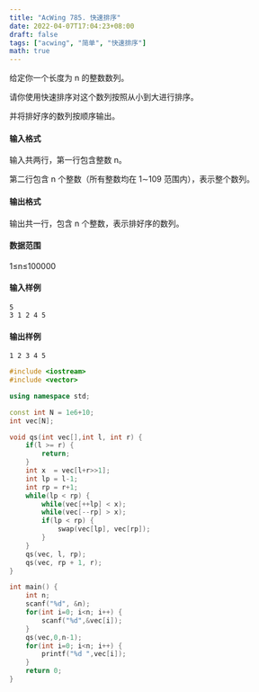 ```yaml
---
title: "AcWing 785. 快速排序"
date: 2022-04-07T17:04:23+08:00
draft: false
tags: ["acwing", "简单", "快速排序"]
math: true
---
```


给定你一个长度为 n 的整数数列。

请你使用快速排序对这个数列按照从小到大进行排序。

并将排好序的数列按顺序输出。

<!--more-->

#### 输入格式

输入共两行，第一行包含整数 n。

第二行包含 n 个整数（所有整数均在 1∼109 范围内），表示整个数列。

#### 输出格式

输出共一行，包含 n 个整数，表示排好序的数列。

#### 数据范围

1≤n≤100000

#### 输入样例

```
5
3 1 2 4 5
```

#### 输出样例

```
1 2 3 4 5
```

```cpp
#include <iostream>
#include <vector>

using namespace std;

const int N = 1e6+10;
int vec[N];

void qs(int vec[],int l, int r) {
    if(l >= r) {
        return;
    }
    int x  = vec[l+r>>1];
    int lp = l-1;
    int rp = r+1;
    while(lp < rp) {
        while(vec[++lp] < x);
        while(vec[--rp] > x);
        if(lp < rp) {
            swap(vec[lp], vec[rp]);
        }
    }
    qs(vec, l, rp);
    qs(vec, rp + 1, r);
}

int main() {
    int n;
    scanf("%d", &n);
    for(int i=0; i<n; i++) {
        scanf("%d",&vec[i]);
    }
    qs(vec,0,n-1);
    for(int i=0; i<n; i++) {
        printf("%d ",vec[i]);
    }
    return 0;
}
```
